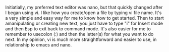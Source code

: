 Initiatially, my preferred text editor was nano, but that quickly changed after I began using vi. I like how you create/open a file by typing vi file name. It's a very simple and easy way for me to know how to get started. Then to start amanipulating or creating new text, you just have to type "i" for Insert mode and then Esp to exit back to command mode. It's also easier for me to remember to usecolon (:) and then the letter(s) for what you want to do next. In my opinion, vi is much more straightforward and easier to use, in relationship to emacs and nano. 
